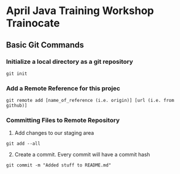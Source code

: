 # April Java Training Workshop Trainocate

## Basic Git Commands

### Initialize a local directory as a git repository 

```
git init
```

### Add a Remote Reference for this projec

```
git remote add [name_of_reference (i.e. origin)] [url (i.e. from github)]
```

### Committing Files to Remote Repository

1. Add changes to our staging area

```
git add --all
```

2. Create a commit. Every commit will have a commit hash

```
git commit -m "Added stuff to README.md"
```
